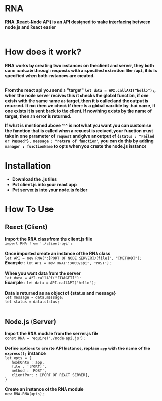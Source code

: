 # RNA

**RNA (React-Node API) is an API designed to make interfacing between node.js and React easier**<br><br>

# How does it work?
**RNA works by creating two instances on the client and server, they both communicate through requests with a specified extention like `/api`, this is specified when both instances are created.**<br><br>

**From the react api you send a "target" `let data = API.callAPI("hello");`, when the node server recives this it checks the global function, if one exists with the same name as target, then it is called and the output is returned. If not then we check if there is a global varaible by that name, if one exists it is sent back to the client. If nowthing exists by the name of target, then an error is returned.**

**If what is mentioned above ^^^ is not what you want you can customise the function that is called when a request is recived, your function must take in one parameter of `request` and give an output of `{status : "Failed or Passed"}, message : "return of function"`, you can do this by adding `manager : functionName` to opts when you create the node.js instance**

# Installation
- **Download the .js files**
- **Put client.js into your react app**
- **Put server.js into your node.js folder**

# How To Use
## React (Client)
**Import the RNA class from the client.js file**\
`import RNA from './client-api';` <br><br>
**Once imported create an instance of the RNA class**\
`let API = new RNA(":[PORT OF NODE SERVER]/[file]", "[METHOD]");`\
**Example** : `let API = new RNA(":3000/api", "POST");`<br><br>
**When you want data from the server:**\
`let data = API.callAPI("[TARGET]");`\
**Example** : `let data = API.callAPI("hello");`<br><br>
**Data is returned as an object of {status and message}**\
`let message = data.message;`\
`let status = data.status;`<br><br>

## Node.js (Server)
**Import the RNA module from the server.js file**\
`const RNA = require('./node-api.js');`<br><br>
**Define options to create API Instance, replace `app` with the name of the `express();` instance**\
`let opts = {`\
`   hookOnto : app,`\
`   file : '[PORT]',`\
`   method : 'POST',`\
`   clientPort : [PORT OF REACT SERVER],`\
`}`<br><br>
**Create an instance of the RNA module**\
`new RNA.RNA(opts);`
